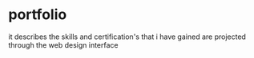 # portfolio
it describes the skills and certification's that i have gained are projected through the web design interface
